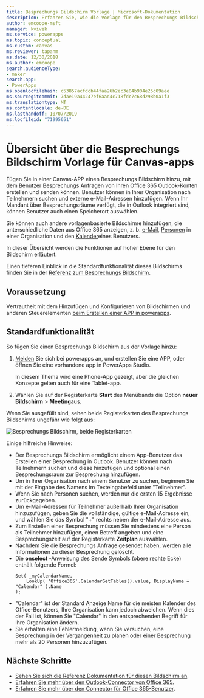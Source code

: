 ```yaml
---
title: Besprechungs Bildschirm Vorlage | Microsoft-Dokumentation
description: Erfahren Sie, wie die Vorlage für den Besprechungs Bildschirm für Canvas-apps funktioniert, und erweitern Sie den Bildschirm für Ihre eigenen Anwendungsfälle.
author: emcoope-msft
manager: kvivek
ms.service: powerapps
ms.topic: conceptual
ms.custom: canvas
ms.reviewer: tapanm
ms.date: 12/30/2018
ms.author: emcoope
search.audienceType:
- maker
search.app:
- PowerApps
ms.openlocfilehash: c53857acfdcb44faa26b2ec3e04b904e25c09aee
ms.sourcegitcommit: 7dae19a44247ef6aad4c718fdc7c68d298b0a1f3
ms.translationtype: MT
ms.contentlocale: de-DE
ms.lasthandoff: 10/07/2019
ms.locfileid: "71995651"
---
```

# <a name="overview-of-the-meeting-screen-template-for-canvas-apps"></a>Übersicht über die Besprechungs Bildschirm Vorlage für Canvas-apps

Fügen Sie in einer Canvas-APP einen Besprechungs Bildschirm hinzu, mit dem Benutzer Besprechungs Anfragen von Ihren Office 365 Outlook-Konten erstellen und senden können. Benutzer können in Ihrer Organisation nach Teilnehmern suchen und externe e-Mail-Adressen hinzufügen. Wenn Ihr Mandant über Besprechungsräume verfügt, die in Outlook integriert sind, können Benutzer auch einen Speicherort auswählen.

Sie können auch andere vorlagenbasierte Bildschirme hinzufügen, die unterschiedliche Daten aus Office 365 anzeigen, z. b. [e-Mail](email-screen-overview.md), [Personen](people-screen-overview.md) in einer Organisation und den [Kalender](calendar-screen-overview.md)eines Benutzers.

In dieser Übersicht werden die Funktionen auf hoher Ebene für den Bildschirm erläutert.

Einen tieferen Einblick in die Standardfunktionalität dieses Bildschirms finden Sie in der [Referenz zum Besprechungs Bildschirm](meeting-screen-reference.md).

## <a name="prerequisite"></a>Voraussetzung

Vertrautheit mit dem Hinzufügen und Konfigurieren von Bildschirmen und anderen Steuerelementen [beim Erstellen einer APP in powerapps](../data-platform-create-app-scratch.md).

## <a name="default-functionality"></a>Standardfunktionalität

So fügen Sie einen Besprechungs Bildschirm aus der Vorlage hinzu:

1. [Melden](http://web.powerapps.com?utm_source=padocs&utm_medium=linkinadoc&utm_campaign=referralsfromdoc) Sie sich bei powerapps an, und erstellen Sie eine APP, oder öffnen Sie eine vorhandene app in PowerApps Studio.

    In diesem Thema wird eine Phone-App gezeigt, aber die gleichen Konzepte gelten auch für eine Tablet-app.

1. Wählen Sie auf der Registerkarte **Start** des Menübands die Option **neuer Bildschirm** > **Meeting**aus.

  Wenn Sie ausgefüllt sind, sehen beide Registerkarten des Besprechungs Bildschirms ungefähr wie folgt aus:

  ![Besprechungs Bildschirm, beide Registerkarten](media/meeting-screen/meeting-screen-full-both.png)

Einige hilfreiche Hinweise:

* Der Besprechungs Bildschirm ermöglicht einem App-Benutzer das Erstellen einer Besprechung in Outlook.
  Benutzer können nach Teilnehmern suchen und diese hinzufügen und optional einen Besprechungsraum zur Besprechung hinzufügen.
* Um in Ihrer Organisation nach einem Benutzer zu suchen, beginnen Sie mit der Eingabe des Namens im Texteingabefeld unter "Teilnehmer".
* Wenn Sie nach Personen suchen, werden nur die ersten 15 Ergebnisse zurückgegeben.
* Um e-Mail-Adressen für Teilnehmer außerhalb Ihrer Organisation hinzuzufügen, geben Sie die vollständige, gültige e-Mail-Adresse ein, und wählen Sie das Symbol "+" rechts neben der e-Mail-Adresse aus.
* Zum Erstellen einer Besprechung müssen Sie mindestens eine Person als Teilnehmer hinzufügen, einen Betreff angeben und eine Besprechungszeit auf der Registerkarte **Zeitplan** auswählen.
* Nachdem Sie die Besprechungs Anfrage gesendet haben, werden alle Informationen zu dieser Besprechung gelöscht.
* Die **onselect** -Anweisung des Sende Symbols (obere rechte Ecke) enthält folgende Formel:
    ```powerapps-dot
    Set( _myCalendarName, 
        LookUp( 'Office365'.CalendarGetTables().value, DisplayName = "Calendar" ).Name 
    );
    ```
* "Calendar" ist der Standard Anzeige Name für die meisten Kalender des Office-Benutzers, Ihre Organisation kann jedoch abweichen. Wenn dies der Fall ist, können Sie "Calendar" in den entsprechenden Begriff für Ihre Organisation ändern.
* Sie erhalten eine Fehlermeldung, wenn Sie versuchen, eine Besprechung in der Vergangenheit zu planen oder einer Besprechung mehr als 20 Personen hinzuzufügen.

## <a name="next-steps"></a>Nächste Schritte

* [Sehen Sie sich die Referenz Dokumentation für diesen Bildschirm an](./meeting-screen-reference.md).
* [Erfahren Sie mehr über den Outlook-Connector von Office 365](../connections/connection-office365-outlook.md).
* [Erfahren Sie mehr über den Connector für Office 365-Benutzer](../connections/connection-office365-users.md).

